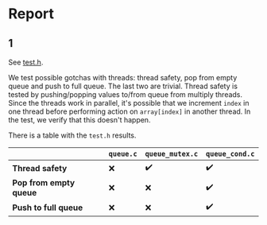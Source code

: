 # Report

## 1

See [test.h](https://github.com/8symbols/operating-systems/blob/master/13/src/test.h).

We test possible gotchas with threads: thread safety, pop from empty queue and push to full queue. The last two are trivial. Thread safety is tested by pushing/popping values to/from queue from multiply threads. Since the threads work in parallel, it's possible that we increment `index` in one thread before performing action on `array[index]` in another thread. In the test, we verify that this doesn't happen.

There is a table with the `test.h` results.

|| `queue.c` | `queue_mutex.c` | `queue_cond.c`
--- | --- | --- | ---
**Thread safety** | ❌ | ✔️ | ✔️
**Pop from empty queue** | ❌ | ❌ | ✔️
**Push to full queue** | ❌ | ❌ | ✔️
